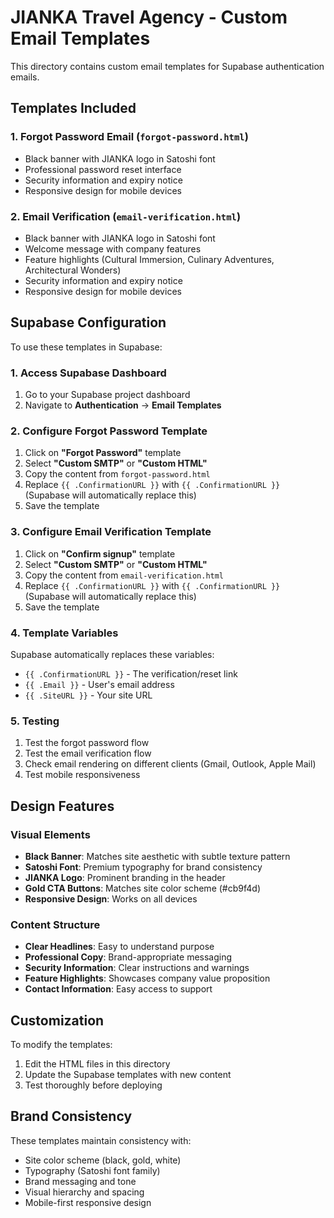 # JIANKA Travel Agency - Custom Email Templates

This directory contains custom email templates for Supabase authentication emails.

## Templates Included

### 1. Forgot Password Email (`forgot-password.html`)
- Black banner with JIANKA logo in Satoshi font
- Professional password reset interface
- Security information and expiry notice
- Responsive design for mobile devices

### 2. Email Verification (`email-verification.html`)
- Black banner with JIANKA logo in Satoshi font
- Welcome message with company features
- Feature highlights (Cultural Immersion, Culinary Adventures, Architectural Wonders)
- Security information and expiry notice
- Responsive design for mobile devices

## Supabase Configuration

To use these templates in Supabase:

### 1. Access Supabase Dashboard
1. Go to your Supabase project dashboard
2. Navigate to **Authentication** → **Email Templates**

### 2. Configure Forgot Password Template
1. Click on **"Forgot Password"** template
2. Select **"Custom SMTP"** or **"Custom HTML"**
3. Copy the content from `forgot-password.html`
4. Replace `{{ .ConfirmationURL }}` with `{{ .ConfirmationURL }}` (Supabase will automatically replace this)
5. Save the template

### 3. Configure Email Verification Template
1. Click on **"Confirm signup"** template
2. Select **"Custom SMTP"** or **"Custom HTML"**
3. Copy the content from `email-verification.html`
4. Replace `{{ .ConfirmationURL }}` with `{{ .ConfirmationURL }}` (Supabase will automatically replace this)
5. Save the template

### 4. Template Variables
Supabase automatically replaces these variables:
- `{{ .ConfirmationURL }}` - The verification/reset link
- `{{ .Email }}` - User's email address
- `{{ .SiteURL }}` - Your site URL

### 5. Testing
1. Test the forgot password flow
2. Test the email verification flow
3. Check email rendering on different clients (Gmail, Outlook, Apple Mail)
4. Test mobile responsiveness

## Design Features

### Visual Elements
- **Black Banner**: Matches site aesthetic with subtle texture pattern
- **Satoshi Font**: Premium typography for brand consistency
- **JIANKA Logo**: Prominent branding in the header
- **Gold CTA Buttons**: Matches site color scheme (#cb9f4d)
- **Responsive Design**: Works on all devices

### Content Structure
- **Clear Headlines**: Easy to understand purpose
- **Professional Copy**: Brand-appropriate messaging
- **Security Information**: Clear instructions and warnings
- **Feature Highlights**: Showcases company value proposition
- **Contact Information**: Easy access to support

## Customization

To modify the templates:
1. Edit the HTML files in this directory
2. Update the Supabase templates with new content
3. Test thoroughly before deploying

## Brand Consistency

These templates maintain consistency with:
- Site color scheme (black, gold, white)
- Typography (Satoshi font family)
- Brand messaging and tone
- Visual hierarchy and spacing
- Mobile-first responsive design
